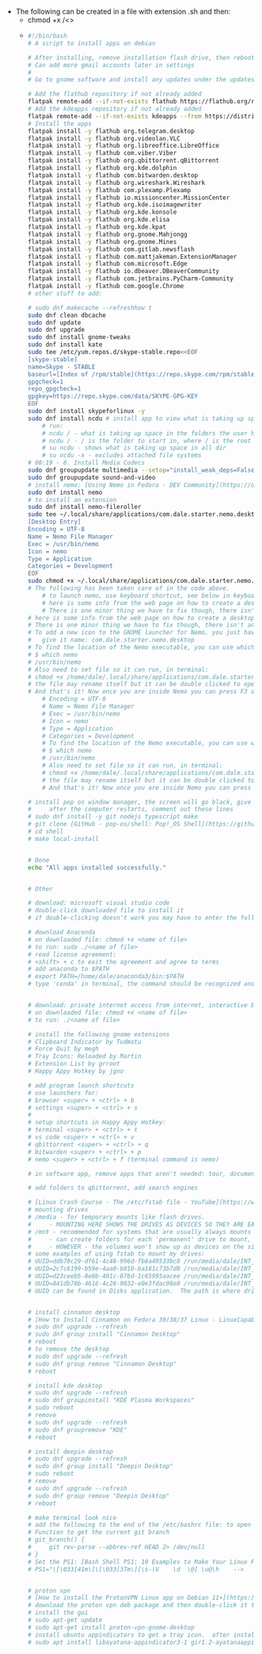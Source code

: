 - The following can be created in a file with extension .sh and then:
	- chmod +x /<>
	- ```sh
	  #!/bin/bash
	  # A script to install apps on debian
	  
	  # After installing, remove installation flash drive, then reboot and go through the startup process for some quick settings and to add gmail account
	  # Can add more gmail accounts later in settings
	  #
	  # Go to gnome software and install any updates under the updates tab
	  
	  # Add the flathub repository if not already added
	  flatpak remote-add --if-not-exists flathub https://flathub.org/repo/flathub.flatpakrepo
	  # Add the kdeapps repository if not already added
	  flatpak remote-add --if-not-exists kdeapps --from https://distribute.kde.org/kdeapps.flatpakrepo
	  # Install the apps
	  flatpak install -y flathub org.telegram.desktop
	  flatpak install -y flathub org.videolan.VLC
	  flatpak install -y flathub org.libreoffice.LibreOffice
	  flatpak install -y flathub com.viber.Viber
	  flatpak install -y flathub org.qbittorrent.qBittorrent
	  flatpak install -y flathub org.kde.dolphin
	  flatpak install -y flathub com.bitwarden.desktop
	  flatpak install -y flathub org.wireshark.Wireshark
	  flatpak install -y flathub com.plexamp.Plexamp
	  flatpak install -y flathub io.missioncenter.MissionCenter
	  flatpak install -y flathub org.kde.isoimagewriter
	  flatpak install -y flathub org.kde.konsole
	  flatpak install -y flathub org.kde.elisa
	  flatpak install -y flathub org.kde.kpat
	  flatpak install -y flathub org.gnome.Mahjongg
	  flatpak install -y flathub org.gnome.Mines
	  flatpak install -y flathub com.gitlab.newsflash
	  flatpak install -y flathub com.mattjakeman.ExtensionManager
	  flatpak install -y flathub com.microsoft.Edge
	  flatpak install -y flathub io.dbeaver.DBeaverCommunity
	  flatpak install -y flathub com.jetbrains.PyCharm-Community
	  flatpak install -y flathub com.google.Chrome
	  # other stuff to add: 
	  
	  # sudo dnf makecache --refreshhow t
	  sudo dnf clean dbcache
	  sudo dnf update
	  sudo dnf upgrade
	  sudo dnf install gnome-tweaks
	  sudo dnf install kate
	  sudo tee /etc/yum.repos.d/skype-stable.repo<<EOF
	  [skype-stable]
	  name=Skype - STABLE
	  baseurl=[Index of /rpm/stable](https://repo.skype.com/rpm/stable/)
	  gpgcheck=1
	  repo_gpgcheck=1
	  gpgkey=https://repo.skype.com/data/SKYPE-GPG-KEY
	  EOF
	  sudo dnf install skypeforlinux -y
	  sudo dnf install ncdu # install app to view what is taking up space 
	      # run:
	      # ncdu / - what is taking up space in the folders the user has access to. / is the folder to start in
	      # ncdu / - / is the folder to start in, where / is the root of the system
	      # su ncdu - shows what is taking up space in all dir
	      # su ncdu -x - excludes attached file systems
	  # 08:19 - 6. Install Media Codecs
	  sudo dnf groupupdate multimedia --setop="install_weak_deps=False" --exclude=PackageKit-gstreamer-plugin
	  sudo dnf groupupdate sound-and-video
	  # install nemo: [Using Nemo in Fedora - DEV Community](https://dev.to/epergo/using-nemo-in-fedora-37-1ha3)
	  sudo dnf install nemo
	  # to install an extension
	  sudo dnf install nemo-fileroller
	  sudo tee ~/.local/share/applications/com.dale.starter.nemo.desktop<<EOF
	  [Desktop Entry]
	  Encoding = UTF-8
	  Name = Nemo File Manager
	  Exec = /usr/bin/nemo
	  Icon = nemo
	  Type = Application
	  Categories = Development
	  EOF
	  sudo chmod +x ~/.local/share/applications/com.dale.starter.nemo.desktop
	  # The following has been taken care of in the code above.
	      # to launch nemo, use keyboard shortcut, see below in keyboard shortcuts section
	      # here is some info from the web page on how to create a desktop entry...
	      # There is one minor thing we have to fix though, there isn't any launcher to access the software we just installed. You can launc# to launch nemo, use keyboard shortcut, see below in keyboard shortcuts section
	  # here is some info from the web page on how to create a desktop entry...
	  # There is one minor thing we have to fix though, there isn't any launcher to access the software we just installed. You can launch it from the terminal just typing nemo but that's not ideal for a GUI application.
	  # To add a new icon to the GNOME launcher for Nemo, you just have to create its Desktop entry file and place it in ~/.local/share/applications.
	  #   give it name: com.dale.starter.nemo.desktop
	  # To find the location of the Nemo executable, you can use which:
	  # $ which nemo
	  # /usr/bin/nemo
	  # Also need to set file so it can run, in terminal:
	  # chmod +x /home/dale/.local/share/applications/com.dale.starter.nemo.desktop
	  # the file may rename itself but it can be double clicked to open the app, then on the dock the app icon can be right-clicked and added to dock
	  # And that's it! Now once you are inside Nemo you can press F3 and the side panel will show up.
	      # Encoding = UTF-8
	      # Name = Nemo File Manager
	      # Exec = /usr/bin/nemo
	      # Icon = nemo
	      # Type = Application
	      # Categories = Development
	      # To find the location of the Nemo executable, you can use which:
	      # $ which nemo
	      # /usr/bin/nemo
	      # Also need to set file so it can run, in terminal:
	      # chmod +x /home/dale/.local/share/applications/com.dale.starter.nemo.desktop
	      # the file may rename itself but it can be double clicked to open the app, then on the dock the app icon can be right-clicked and added to dock
	      # And that's it! Now once you are inside Nemo you can press F3 and the side panel will show up.
	  
	  # install pop os window manager, the screen will go black, give it a minute then force power off then restart machine 
	  # 	after the computer restarts, comment out these lines
	  # sudo dnf install -y git nodejs typescript make
	  # git clone [GitHub - pop-os/shell: Pop!_OS Shell](https://github.com/pop-os/shell.git)
	  # cd shell
	  # make local-install
	  
	  
	  # Done
	  echo "All apps installed successfully."
	  
	  
	  # Other
	  
	  # download: microsoft visual studio code
	  # double-click downloaded file to install it
	  # if double-clicking doesn't work you may have to enter the following in the terminal on the downloaded file: chmod +x <name of file>
	  
	  # download Anaconda
	  # on downloaded file: chmod +x <name of file>
	  # to run: sudo ./<name of file>
	  # read license agreement:
	  # <shift> + c to exit the agreement and agree to terms
	  # add anaconda to $PATH
	  # export PATH=/home/dale/anaconda3/bin:$PATH
	  # type 'conda' in terminal, the command should be recognized and provide info
	  
	  
	  # download: private internet access from internet, interactive brokers trader work station
	  # on downloaded file: chmod +x <name of file>
	  # to run: ./<name of file>
	  
	  # install the following gnome extensions
	  # Clipboard Indicator by Tudmotu
	  # Force Quit by megh
	  # Tray Icons: Reloaded by Martin
	  # Extension List by grroot
	  # Happy Appy Hotkey by jgno
	  
	  # add program launch shortcuts
	  # use launchers for:
	  # browser <super> + <ctrl> + b
	  # settings <super> + <ctrl> + s
	  # 
	  # setup shortcuts in Happy Appy Hotkey:
	  # terminal <super> + <ctrl> + t
	  # vs code <super> + <ctrl> + v
	  # qbittorrent <super> + <ctrl> + q
	  # bitwarden <super> + <ctrl> + p
	  # nemo <super> + <ctrl> + f (terminal command is nemo)
	  
	  # in software app, remove apps that aren't needed: tour, document scanner
	  
	  # add folders to qbittorrent, add search engines
	  
	  # [Linux Crash Course - The /etc/fstab file - YouTube](https://www.youtube.com/watch?v=A7xH74o6kY0&t=1147s)
	  # mounting drives
	  # /media - for temporary mounts like flash drives.
	  #     - MOUNTING HERE SHOWS THE DRIVES AS DEVICES SO THEY ARE EASILY ACCESSIBLE
	  # /mnt - recommended for systems that are usually always mounts
	  #     - can create folders for each 'permanent' drive to mount, then mount them in the created folder
	  #     - HOWEVER - the volumes won't show up as devices on the sidebar, you will need to access through the folder, so could setup a bookmark/volume1/music/musicadded
	  # some examples of using fstab to mount my drives:
	  # UUID=ddb70c29-df61-4c48-996d-fb8a49533bc8 /run/media/dale/INT_SMSNG_1TB_1 ext4 defaults 0 0
	  # UUID=2c7c6199-b59e-4aa0-b010-ba181c73b7d0 /run/media/dale/INT_SMSNG_1TB_2 ext4 defaults 0 0
	  # UUID=d23ceeb5-8e8b-401c-87bd-1c65995aacee /run/media/dale/INT_SMSNG_1TB_3 ext4 defaults 0 0
	  # UUID=841db78b-4616-4c26-9032-e0e3fdac98e0 /run/media/dale/INT_WD_1TB_1 ext4 defaults 0 0
	  # UUID can be found in Disks application.  The path is where drives get mounted on Fedora.  Check the directory to confirm drives get loaded there.
	  
	  
	  # install cinnamon desktop
	  # [How to Install Cinnamon on Fedora 39/38/37 Linux - LinuxCapable](https://www.linuxcapable.com/how-to-install-cinnamon-desktop-environment-on-fedora-linux/)
	  # sudo dnf upgrade --refresh
	  # sudo dnf group install "Cinnamon Desktop"
	  # reboot
	  # to remove the desktop
	  # sudo dnf upgrade --refresh
	  # sudo dnf group remove "Cinnamon Desktop"
	  # reboot
	  
	  # install kde desktop
	  # sudo dnf upgrade --refresh
	  # sudo dnf groupinstall "KDE Plasma Workspaces"
	  # sudo reboot
	  # remove
	  # sudo dnf upgrade --refresh
	  # sudo dnf groupremove "KDE"
	  # reboot
	  
	  # install deepin desktop
	  # sudo dnf upgrade --refresh
	  # sudo dnf group install "Deepin Desktop"
	  # sudo reboot
	  # remove
	  # sudo dnf upgrade --refresh
	  # sudo dnf group remove "Deepin Desktop"
	  # reboot
	  
	  # make terminal look nice
	  # add the following to the end of the /etc/bashrc file: to open the file type the following in terminal: sudo nano /etc/bashrc
	  # Function to get the current git branch
	  # git_branch() {
	  #     git rev-parse --abbrev-ref HEAD 2> /dev/null
	  # }
	  # Set the PS1: [Bash Shell PS1: 10 Examples to Make Your Linux Prompt like Angelina Jolie](https://www.thegeekstuff.com/2008/09/bash-shell-ps1-10-examples-to-make-your-linux-prompt-like-angelina-jolie/)
	  # PS1="\[\033[41m\]\[\033[37m\][\s-\V    \d  \@] \u@\h    -->    \w \$(git_branch)\$ \[\033[0m\]" 
	  
	  
	  # proton vpn
	  # [How to install the ProtonVPN Linux app on Debian 11+](https://protonvpn.com/support/official-linux-vpn-debian/)
	  # download the proton vpn deb package and then double-click it to install
	  # install the gui
	  # sudo apt-get update
	  # sudo apt-get install proton-vpn-gnome-desktop
	  # install ubuntu appindicators to get a tray icon.  after installing, reboot, then open the proton vpn app and the tray icon should appear
	  # sudo apt install libayatana-appindicator3-1 gir1.2-ayatanaappindicator3-0.1 gnome-shell-extension-appindicator
	  
	  
	  ```